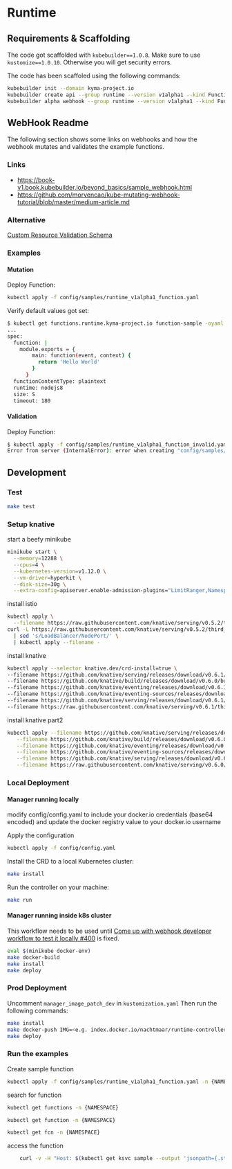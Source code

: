 # Runtime

## Requirements & Scaffolding

The code got scaffolded with `kubebuilder==1.0.8`.
Make sure to use `kustomize==1.0.10`. Otherwise you will get security errors.

The code has been scaffoled using the following commands:

```bash
kubebuilder init --domain kyma-project.io
kubebuilder create api --group runtime --version v1alpha1 --kind Function
kubebuilder alpha webhook --group runtime --version v1alpha1 --kind Function --type mutating
```

## WebHook Readme

The following section shows some links on webhooks and how the webhook mutates and validates the example functions.

### Links

- <https://book-v1.book.kubebuilder.io/beyond_basics/sample_webhook.html>
- <https://github.com/morvencao/kube-mutating-webhook-tutorial/blob/master/medium-article.md>

### Alternative

[Custom Resource Validation Schema](https://kubernetes.io/docs/tasks/access-kubernetes-api/custom-resources/custom-resource-definitions/#publish-validation-schema-in-openapi-v2)

### Examples

#### Mutation

Deploy Function:

```bash
kubectl apply -f config/samples/runtime_v1alpha1_function.yaml
```

Verify default values got set:

```bash
$ kubectl get functions.runtime.kyma-project.io function-sample -oyaml
...
spec:
  function: |
    module.exports = {
        main: function(event, context) {
          return 'Hello World'
        }
      }
  functionContentType: plaintext
  runtime: nodejs8
  size: S
  timeout: 180
```

#### Validation

Deploy Function:

```bash
$ kubectl apply -f config/samples/runtime_v1alpha1_function_invalid.yaml
Error from server (InternalError): error when creating "config/samples/runtime_v1alpha1_function_invalid.yaml": Internal error occurred: admission webhook "mutating-create-function.kyma-project.io" denied the request: runtime should be one of 'nodejs6,nodejs8'
```

## Development

### Test

```bash
make test
```

### Setup knative

start a beefy minikube

```bash
minikube start \
  --memory=12288 \
  --cpus=4 \
  --kubernetes-version=v1.12.0 \
  --vm-driver=hyperkit \
  --disk-size=30g \
  --extra-config=apiserver.enable-admission-plugins="LimitRanger,NamespaceExists,NamespaceLifecycle,ResourceQuota,ServiceAccount,DefaultStorageClass,MutatingAdmissionWebhook"
```

install istio

```bash
kubectl apply \
  --filename https://raw.githubusercontent.com/knative/serving/v0.5.2/third_party/istio-1.0.7/istio-crds.yaml &&
curl -L https://raw.githubusercontent.com/knative/serving/v0.5.2/third_party/istio-1.0.7/istio.yaml \
  | sed 's/LoadBalancer/NodePort/' \
  | kubectl apply --filename -
```

install knative

```bash
kubectl apply --selector knative.dev/crd-install=true \
--filename https://github.com/knative/serving/releases/download/v0.6.1/serving.yaml \
--filename https://github.com/knative/build/releases/download/v0.6.0/build.yaml \
--filename https://github.com/knative/eventing/releases/download/v0.6.1/release.yaml \
--filename https://github.com/knative/eventing-sources/releases/download/v0.6.0/eventing-sources.yaml \
--filename https://github.com/knative/serving/releases/download/v0.6.1/monitoring.yaml \
--filename https://raw.githubusercontent.com/knative/serving/v0.6.1/third_party/config/build/clusterrole.yaml

```

install knative part2

```bash
kubectl apply --filename https://github.com/knative/serving/releases/download/v0.6.0/serving.yaml --selector networking.knative.dev/certificate-provider!=cert-manager \
   --filename https://github.com/knative/build/releases/download/v0.6.0/build.yaml \
   --filename https://github.com/knative/eventing/releases/download/v0.6.0/release.yaml \
   --filename https://github.com/knative/eventing-sources/releases/download/v0.6.0/eventing-sources.yaml \
   --filename https://github.com/knative/serving/releases/download/v0.6.0/monitoring.yaml \
   --filename https://raw.githubusercontent.com/knative/serving/v0.6.0/third_party/config/build/clusterrole.yaml
```

### Local Deployment

#### Manager running locally

modify config/config.yaml to include your docker.io credentials (base64 encoded) and update the docker registry value to your docker.io username

Apply the configuration

```bash
kubectl apply -f config/config.yaml
```

Install the CRD to a local Kubernetes cluster:

```bash
make install
```

Run the controller on your machine:

```bash
make run
```

#### Manager running inside k8s cluster

This workflow needs to be used until [Come up with webhook developer workflow to test it locally #400](https://github.com/kubernetes-sigs/kubebuilder/issues/400) is fixed.

```bash
eval $(minikube docker-env)
make docker-build
make install
make deploy
```

### Prod Deployment

Uncomment `manager_image_patch_dev` in `kustomization.yaml`
Then run the following commands:

```bash
make install
make docker-push IMG=<e.g. index.docker.io/nachtmaar/runtime-controller>
make deploy
```

### Run the examples

Create sample function

```bash
kubectl apply -f config/samples/runtime_v1alpha1_function.yaml -n {NAMESPACE}
```

search for function

```bash
kubectl get functions -n {NAMESPACE}
```

```bash
kubectl get function -n {NAMESPACE}
```

```bash
kubectl get fcn -n {NAMESPACE}
```

access the function

```bash
	curl -v -H "Host: $(kubectl get ksvc sample --output 'jsonpath={.status.domain}' -n {NAMESPACE}" http://$(minikube ip):$(kubectl get svc istio-ingressgateway --namespace istio-system --output 'jsonpath={.spec.ports[?(@.port==80)].nodePort}')
```